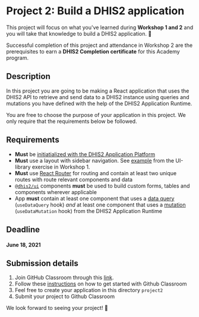 # Project 2: Build a DHIS2 application

This project will focus on what you've learned during **Workshop 1 and 2** and you will take that knowledge to build a DHIS2 application. 🎊

Successful completion of this project and attendance in Workshop 2 are the prerequisites to earn a **DHIS2 Completion certificate** for this Academy program.

## Description

In this project you are going to be making a React application that uses the DHIS2 API to retrieve and send data to a DHIS2 instance using queries and mutations you have defined with the help of the DHIS2 Application Runtime.

You are free to choose the purpose of your application in this project. We only require that the requirements below be followed.

## Requirements

- **Must** be [initiatialized with the DHIS2 Application
  Platform](../../workshop-1/01-environment-setup/README.md)
- **Must** use a layout with sidebar navigation. See [example](../../workshop-1/02-ui-library/README.md) from the UI-library exercise in Workshop 1. 
- **Must** use [React Router](https://reactrouter.com/web/guides/quick-start) for routing and contain at least two unique routes with route relevant components and data 
- [`@dhis2/ui`](https://ui.dhis2.nu/demo/) components **must**
  be used to build custom forms, tables and components wherever applicable 
- App **must** contain at least one component that uses a [data query](https://runtime.dhis2.nu/#/hooks/useDataQuery) (`useDataQuery` hook) _and_ at least one component that uses a [mutation](https://runtime.dhis2.nu/#/hooks/useDataMutation) (`useDataMutation` hook) from the DHIS2 Application Runtime

## Deadline

#### **June 18, 2021**

## Submission details 

1. Join GitHub Classroom through this [link](https://classroom.github.com/a/f4PqjY1W). 
2. Follow these [instructions](../../resources/GET_STARTED) on how to get started with Github Classroom 
3. Feel free to create your application in this directory `project2`
4. Submit your project to Github Classroom 

We look forward to seeing your project! 😬 
 

  
